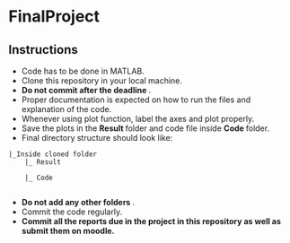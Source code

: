 # FinalProject

## Instructions
- Code has to be done in MATLAB.
- Clone this repository in your local machine.
- <strong> Do not commit after the deadline </strong>.
- Proper documentation is expected on how to run the files and explanation of the code.
- Whenever using plot function, label the axes and plot properly.
- Save the plots in the <strong> Result </strong> folder and code file inside <strong> Code </strong> folder.
- Final directory structure should look like: <br>
```
|_Inside cloned folder
    |_ Result
               
    |_ Code
               

```
- <strong> Do not add any other folders </strong>.
- Commit the code regularly.
- <strong> Commit all the reports due in the project in this repository as well as submit them on moodle. </strong>
